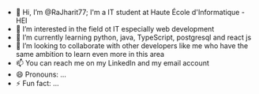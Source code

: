 - 👋 Hi, I’m @RaJharit77; I'm a IT student at Haute École d'Informatique - HEI
- 👀 I’m interested in the field ot IT especially web development 
- 🌱 I’m currently learning python, java, TypeScript, postgresql and react js
- 💞️ I’m looking to collaborate with other developers like me who have the same ambition to learn even more in this area
- 📫 You can reach me on my LinkedIn and my email account 
- 😄 Pronouns: ...
- ⚡ Fun fact: ...

<!---
RaJharit77/RaJharit77 is a ✨ special ✨ repository because its `README.md` (this file) appears on your GitHub profile.
You can click the Preview link to take a look at your changes.
--->
